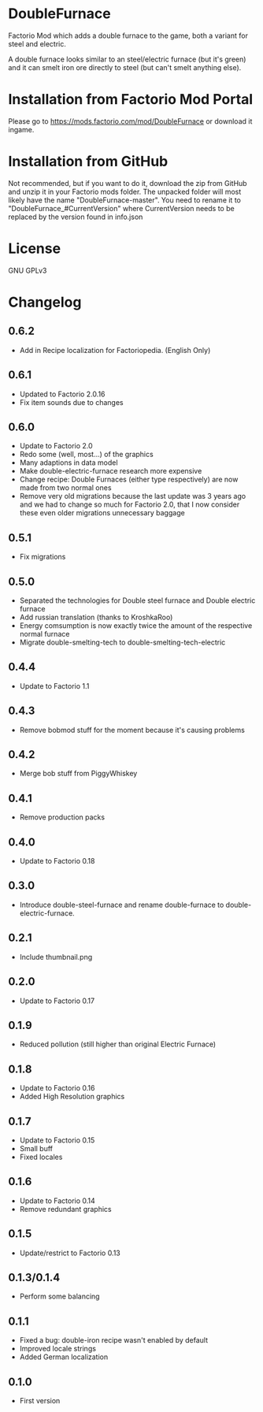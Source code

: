 # DoubleFurnace
Factorio Mod which adds a double furnace to the game, both a variant for steel and electric.

A double furnace looks similar to an steel/electric furnace (but it's green)
and it can smelt iron ore directly to steel (but can't smelt anything else).

# Installation from Factorio Mod Portal
Please go to https://mods.factorio.com/mod/DoubleFurnace or download it ingame.

# Installation from GitHub
Not recommended, but if you want to do it, download the zip from GitHub and unzip it in your Factorio mods folder.
The unpacked folder will most likely have the name "DoubleFurnace-master".
You need to rename it to "DoubleFurnace_#CurrentVersion" where CurrentVersion needs to be replaced by the version found in info.json

# License
GNU GPLv3

# Changelog

## 0.6.2
- Add in Recipe localization for Factoriopedia. (English Only)

## 0.6.1
- Updated to Factorio 2.0.16
- Fix item sounds due to changes

## 0.6.0
- Update to Factorio 2.0
- Redo some (well, most...) of the graphics
- Many adaptions in data model
- Make double-electric-furnace research more expensive
- Change recipe: Double Furnaces (either type respectively) are now made from two normal ones
- Remove very old migrations because the last update was 3 years ago and we had to change so much for Factorio 2.0, that I now consider these even older migrations unnecessary baggage

## 0.5.1
- Fix migrations

## 0.5.0
- Separated the technologies for Double steel furnace and Double electric furnace
- Add russian translation (thanks to KroshkaRoo)
- Energy comsumption is now exactly twice the amount of the respective normal furnace
- Migrate double-smelting-tech to double-smelting-tech-electric

## 0.4.4
- Update to Factorio 1.1

## 0.4.3
- Remove bobmod stuff for the moment because it's causing problems

## 0.4.2
- Merge bob stuff from PiggyWhiskey

## 0.4.1
- Remove production packs

## 0.4.0
- Update to Factorio 0.18

## 0.3.0
- Introduce double-steel-furnace and rename double-furnace to double-electric-furnace.

## 0.2.1
- Include thumbnail.png

## 0.2.0
- Update to Factorio 0.17

## 0.1.9
- Reduced pollution (still higher than original Electric Furnace)

## 0.1.8
- Update to Factorio 0.16
- Added High Resolution graphics

## 0.1.7
- Update to Factorio 0.15
- Small buff
- Fixed locales

## 0.1.6
- Update to Factorio 0.14
- Remove redundant graphics

## 0.1.5
- Update/restrict to Factorio 0.13

## 0.1.3/0.1.4
- Perform some balancing

## 0.1.1
- Fixed a bug: double-iron recipe wasn't enabled by default
- Improved locale strings
- Added German localization

## 0.1.0
- First version

